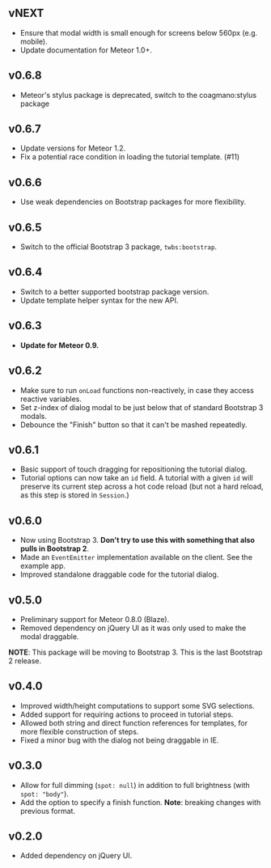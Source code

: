 ## vNEXT

- Ensure that modal width is small enough for screens below 560px (e.g. mobile).
- Update documentation for Meteor 1.0+.

## v0.6.8

- Meteor's stylus package is deprecated, switch to the coagmano:stylus package

## v0.6.7

- Update versions for Meteor 1.2.
- Fix a potential race condition in loading the tutorial template. (#11)

## v0.6.6

- Use weak dependencies on Bootstrap packages for more flexibility.

## v0.6.5

- Switch to the official Bootstrap 3 package, `twbs:bootstrap`.

## v0.6.4

- Switch to a better supported bootstrap package version.
- Update template helper syntax for the new API.

## v0.6.3

- **Update for Meteor 0.9.**

## v0.6.2

- Make sure to run `onLoad` functions non-reactively, in case they access
  reactive variables.
- Set z-index of dialog modal to be just below that of standard Bootstrap 3
  modals.
- Debounce the "Finish" button so that it can't be mashed repeatedly.

## v0.6.1

- Basic support of touch dragging for repositioning the tutorial dialog.
- Tutorial options can now take an `id` field. A tutorial with a given `id` will
  preserve its current step across a hot code reload (but not a hard reload, as
  this step is stored in `Session`.)

## v0.6.0

- Now using Bootstrap 3. **Don't try to use this with something that also pulls
  in Bootstrap 2**.
- Made an `EventEmitter` implementation available on the client. See the example
  app.
- Improved standalone draggable code for the tutorial dialog.

## v0.5.0

- Preliminary support for Meteor 0.8.0 (Blaze).
- Removed dependency on jQuery UI as it was only used to make the modal
  draggable.

**NOTE**: This package will be moving to Bootstrap 3. This is the last Bootstrap
2 release.

## v0.4.0

- Improved width/height computations to support some SVG selections.
- Added support for requiring actions to proceed in tutorial steps.
- Allowed both string and direct function references for templates, for more
  flexible construction of steps.
- Fixed a minor bug with the dialog not being draggable in IE.

## v0.3.0

- Allow for full dimming (`spot: null`) in addition to full brightness (with
  `spot: "body"`).
- Add the option to specify a finish function. **Note**: breaking changes with
  previous format.

## v0.2.0

- Added dependency on jQuery UI.
